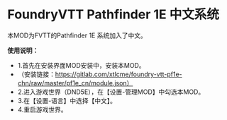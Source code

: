 # FoundryVTT Pathfinder 1E 中文系统

本MOD为FVTT的Pathfinder 1E 系统加入了中文。

**使用说明：**

* 1.首先在安装界面MOD安装中，安装本MOD。
* （安装链接：https://gitlab.com/xtlcme/foundry-vtt-pf1e-chn/raw/master/pf1e_cn/module.json）
* 2.进入游戏世界（DND5E），在【设置-管理MOD】中勾选本MOD。
* 3.在【设置-语言】中选择【中文】。
* 4.重启游戏世界。

